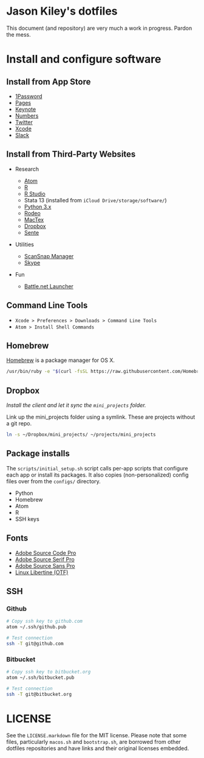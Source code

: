 # Jason Kiley's dotfiles

This document (and repository) are very much a work in progress. Pardon the mess.


# Install and configure software


## Install from App Store

- [1Password](https://itunes.apple.com/us/app/1password-password-manager/id443987910?mt=12)
- [Pages](https://itunes.apple.com/us/app/pages/id409201541?mt=12&uo=4)
- [Keynote](https://itunes.apple.com/us/app/keynote/id409183694?mt=12)
- [Numbers](https://itunes.apple.com/us/app/numbers/id409203825?mt=12)
- [Twitter](https://itunes.apple.com/us/app/twitter/id409789998?mt=12&uo=4)
- [Xcode](https://itunes.apple.com/us/app/xcode/id497799835?mt=12&uo=4)
- [Slack](https://itunes.apple.com/us/app/slack/id803453959?mt=12)


## Install from Third-Party Websites

- Research
    - [Atom](https://atom.io/download/mac)
    - [R](https://rweb.crmda.ku.edu/cran/)
    - [R Studio](https://www.rstudio.com/products/rstudio/download2/)
    - Stata 13 (installed from `iCloud Drive/storage/software/`)
    - [Python 3.x](https://www.python.org/downloads/)
    - [Rodeo](http://bareback.s.yhat.com/download/mac)
    - [MacTex](https://tug.org/mactex/mactex-download.html)
    - [Dropbox](https://www.dropbox.com/install2)
    - [Sente](http://www.thirdstreetsoftware.com/site/DownloadingSente6.html)

- Utilities
    - [ScanSnap Manager](http://www.fujitsu.com/global/support/computing/peripheral/scanners/software/s1300i.html)
    - [Skype](http://www.skype.com/en/download-skype/skype-for-computer/)

- Fun
    - [Battle.net Launcher](http://us.battle.net/account/download/index.xml?show=bnetapp&locale=en-us)


## Command Line Tools

- `Xcode > Preferences > Downloads > Command Line Tools`
- `Atom > Install Shell Commands`


## Homebrew

[Homebrew](http://brew.sh) is a package manager for OS X.

```sh
/usr/bin/ruby -e "$(curl -fsSL https://raw.githubusercontent.com/Homebrew/install/master/install)"
```


## Dropbox

*Install the client and let it sync the `mini_projects` folder.*

Link up the mini_projects folder using a symlink.
These are projects without a git repo.

```sh
ln -s ~/Dropbox/mini_projects/ ~/projects/mini_projects
```


## Package installs

The `scripts/initial_setup.sh` script calls per-app scripts that configure each app or install its packages.
It also copies (non-personalized) config files over from the `configs/` directory.

- Python
- Homebrew
- Atom
- R
- SSH keys


## Fonts

* [Adobe Source Code Pro](https://github.com/adobe-fonts/source-code-pro/releases/latest)
* [Adobe Source Serif Pro](https://github.com/adobe-fonts/source-serif-pro/releases/latest)
* [Adobe Source Sans Pro](https://github.com/adobe-fonts/source-sans-pro/releases/latest)
* [Linux Libertine (OTF)](http://www.linuxlibertine.org/index.php?id=91&L=1)


## SSH

### Github

```bash
# Copy ssh key to github.com
atom ~/.ssh/github.pub

# Test connection
ssh -T git@github.com

```


### Bitbucket

```bash
# Copy ssh key to bitbucket.org
atom ~/.ssh/bitbucket.pub

# Test connection
ssh -T git@bitbucket.org

```


# LICENSE

See the `LICENSE.markdown` file for the MIT license. Please note that some files, particularly `macos.sh` and `bootstrap.sh`, are borrowed from other dotfiles repositories and have links and their original licenses embedded.
